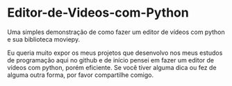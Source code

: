 # Editor-de-Videos-com-Python
Uma simples demonstração de como fazer um editor de vídeos com python e sua biblioteca moviepy.

Eu queria muito expor os meus projetos que desenvolvo nos meus estudos de programação aqui no github e de início pensei em fazer um editor de vídeos com python, porém eficiente.
Se você tiver alguma dica ou fez de  alguma outra forma, por favor compartilhe comigo.
